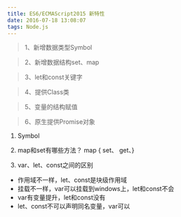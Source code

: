 ```yaml
---
title: ES6/ECMAScript2015 新特性
date: 2016-07-18 13:08:07
tags: Node.js
---
```


> 1、新增数据类型Symbol

> 2、新增数据结构set、map

> 3、let和const关键字

> 4、提供Class类

> 5、变量的结构赋值

> 6、原生提供Promise对象

1. Symbol

2. map和set有哪些方法？
map { set、 get、}
3. var、let、const之间的区别
* 作用域不一样，let、const是块级作用域
* 挂载不一样，var可以挂载到windows上，let和const不会
* var有变量提升，let和const没有
* let、const不可以声明同名变量，var可以